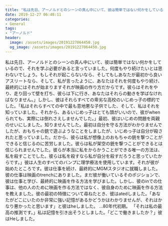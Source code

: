 ```yaml
---
title: "私は先日、アーノルドとのシーンの真ん中にいて、彼は簡単ではない何かをしているので、それを学ぶ必要があると言っていました。"
date: 2019-12-27 06:48:11
categories:
- General
tags:
- "アーノルド"
header:
  image: /assets/images/20191227064450.jpg
  og_image: /assets/images/20191227064450.jpg
---
```


私は先日、アーノルドとのシーンの真ん中にいて、彼は簡単ではない何かをしているので、それを学ぶ必要があると言っていました。何度もやり続けたいとは思わないでしょう。もしそれが起こらないなら、そしてもしあなたが最初から良いアスリートなら、そして、私が言ったように、あなたはそれを何度もやり続け、最終的にはそれが始まりますそれが映画の作り方だからです。彼らはそれをやり、走り回って壁を打ち、彼らは下に行き、あなたはそれらの動きを学ばなければなりません。」しかし、彼はそれらすべての卑劣な高校のいじめっ子の標的でした。「私はそれらすべての中で最も意地悪な子供でした、そして、私はそれを知っていました。それから、あるいじめっ子はとても頭がいいので、彼がwhenられても、実際には倒れさえしませんでした。」最初、彼はいじめの問題を両親のせいにしました。知りませんでした。最初は自分を守る方法がわかりませんでしたが、おもちゃの銃で遊ぶようなことをしましたが、いじめっ子は自分が殺されたと思っていました。だから、彼らは私が想像上のおもちゃの銃を撃つことができると信じるのに苦労しました。彼らは私が架空の銃を撃つことができるとは信じられませんでした。彼らが本当に私をからかうことができる唯一の方法は、私を殺すことでした。彼らは私を殺すなら私が自分を殺すだろうと思っていたからです。」彼は人生のすべてのバンプに理学療法を使用しています。それが彼が始めたところです。彼は仕事を続け、最終的にMGMスタジオに就職しました。彼の仕事は映画のtrenchにありました。まだ彼が働いているそのポジションで、彼は仕事と学び、最終的に映画を作る方法を学びました。しかし、彼のinでの仕事は、他の人のために映画を作る方法ではなく、彼自身のために映画を作る方法を教えました。彼の最初の特徴について尋ねたとき、彼はatedしました。「あなたがどこにいたのか非常に強い記憶があるかどうかはわかりませんが、それはかなり悪かったと思います」と彼はheしました。 …80年代初期。 「それは私の最高の推測です。」私は記憶を引き出そうとしました。「どこで働きましたか？」彼はHeしました。
